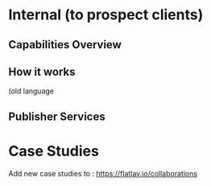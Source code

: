 <!-- TITLE: Collateral Assets -->
<!-- SUBTITLE: A quick summary of Collateral Assets -->

# Internal (to prospect clients)
## Capabilities Overview
## How it works
(old language

## Publisher Services

# Case Studies
Add new case studies to :
https://flatlay.io/collaborations
